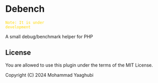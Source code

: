# Debench
<code style="color : #FFD700">Note: It is under development</code>

A small debug/benchmark helper for PHP

## License

You are allowed to use this plugin under the terms of the MIT License.

Copyright (C) 2024 Mohammad Yaaghubi
